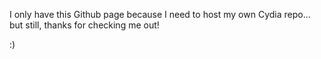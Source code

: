 I only have this Github page because I need to host my own Cydia repo... but still, thanks for checking me out!

:)
